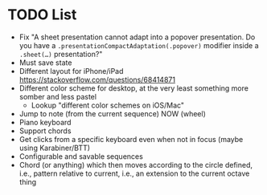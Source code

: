 #  TODO List

- Fix "A sheet presentation cannot adapt into a popover presentation. Do you have a `.presentationCompactAdaptation(.popover)` modifier inside a `.sheet(…)` presentation?"
- Must save state
- Different layout for iPhone/iPad https://stackoverflow.com/questions/68414871
- Different color scheme for desktop, at the very least something more somber and less pastel
  - Lookup "different color schemes on iOS/Mac"
- Jump to note (from the current sequence) NOW (wheel)
- Piano keyboard
- Support chords
- Get clicks from a specific keyboard even when not in focus (maybe using Karabiner/BTT)
- Configurable and savable sequences
- Chord (or anything) which then moves according to the circle defined, i.e., pattern relative to current, i.e., an extension to the current octave thing
